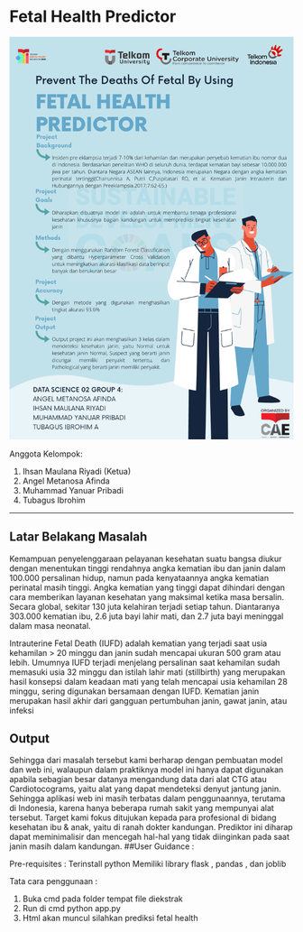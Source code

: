 # Fetal Health Predictor
![Project Poster](/gambar/poster.png "Project Poster")

Anggota Kelompok: 
1. Ihsan Maulana Riyadi (Ketua)
2. Angel Metanosa Afinda
3. Muhammad Yanuar Pribadi
4. Tubagus Ibrohim

---

## Latar Belakang Masalah
Kemampuan penyelenggaraan pelayanan kesehatan suatu bangsa diukur dengan menentukan tinggi rendahnya angka kematian ibu dan janin dalam 100.000 persalinan hidup, namun pada kenyataannya angka kematian perinatal masih tinggi. Angka kematian yang tinggi dapat dihindari dengan cara memberikan layanan kesehatan yang maksimal ketika masa bersalin. Secara global, sekitar 130 juta kelahiran terjadi setiap tahun. Diantaranya 303.000 kematian ibu, 2.6 juta bayi lahir mati, dan 2.7 juta bayi meninggal dalam masa neonatal. 

Intrauterine Fetal Death (IUFD) adalah kematian yang terjadi saat usia kehamilan > 20 minggu dan janin sudah mencapai ukuran 500 gram atau lebih. Umumnya IUFD terjadi menjelang persalinan saat kehamilan sudah memasuki usia 32 minggu dan istilah lahir mati (stillbirth) yang merupakan hasil konsepsi dalam keadaan mati yang telah mencapai usia kehamilan 28 minggu, sering digunakan bersamaan dengan IUFD. Kematian janin merupakan hasil akhir dari gangguan pertumbuhan janin, gawat janin, atau infeksi
## Output
Sehingga dari masalah tersebut kami berharap dengan pembuatan model dan web ini, walaupun dalam praktiknya model ini hanya dapat digunakan apabila sebagian besar datanya mengandung data dari alat CTG atau Cardiotocograms, yaitu alat yang dapat mendeteksi denyut jantung janin. Sehingga aplikasi web ini masih terbatas dalam penggunaannya, terutama di Indonesia, karena hanya beberapa rumah sakit yang mempunyai alat tersebut. Target kami fokus ditujukan kepada para profesional di bidang kesehatan ibu & anak, yaitu di ranah dokter kandungan. Prediktor ini diharap dapat meminimalisir dan mencegah hal-hal yang tidak diinginkan pada saat janin masih dalam kandungan.
##User Guidance :

Pre-requisites :
Terinstall python
Memiliki library flask , pandas , dan joblib

Tata cara penggunaan :
1. Buka cmd pada folder tempat file diekstrak
2. Run di cmd python app.py
3. Html akan muncul silahkan prediksi fetal health



